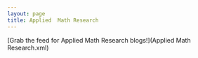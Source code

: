 ```yaml
---
layout: page
title: Applied  Math Research
---
```



[Grab the feed for Applied  Math Research blogs!](Applied  Math Research.xml)
